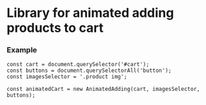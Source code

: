 # Library for animated adding products to cart

### Example

`const cart = document.querySelector('#cart');` <br/>
`const buttons = document.querySelectorAll('button');` <br/>
`const imagesSelector = '.product img';` <br/>

`const animatedCart = new AnimatedAdding(cart, imagesSelector, buttons);`

